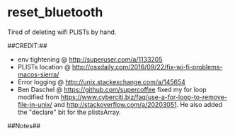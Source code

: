 # reset_bluetooth
Tired of deleting wifi PLISTs by hand.

##CREDIT:##
* env tightening @ http://superuser.com/a/1133205
* PLISTs location @ http://osxdaily.com/2016/09/22/fix-wi-fi-problems-macos-sierra/
* Error logging @ http://unix.stackexchange.com/a/145654
* Ben Daschel @ https://github.com/supercoffee fixed my for loop modified from https://www.cyberciti.biz/faq/use-a-for-loop-to-remove-file-in-unix/ and http://stackoverflow.com/a/20203051. He also added the "declare" bit for the plistsArray.

##Notes##
